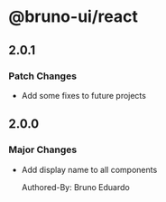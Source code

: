 # @bruno-ui/react

## 2.0.1

### Patch Changes

- Add some fixes to future projects

## 2.0.0

### Major Changes

- Add display name to all components

  Authored-By: Bruno Eduardo

